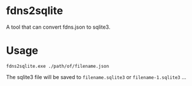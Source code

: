 # fdns2sqlite
A tool that can convert fdns.json to sqlite3.

# Usage
```
fdns2sqlite.exe ./path/of/filename.json
```
The sqlite3 file will be saved to `filename.sqlite3` or `filename-1.sqlite3` ...
